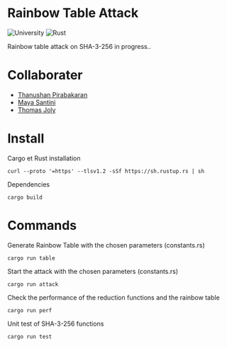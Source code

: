 # Rainbow Table Attack

![University](https://img.shields.io/badge/University-Project-2F77DF?labelColor=679EEE&style=for-the-badge)
![Rust](https://img.shields.io/badge/Rust-black?style=for-the-badge&logo=Rust&logoColor=ffffff)

Rainbow table attack on SHA-3-256 in progress..

# Collaborater

* [Thanushan Pirabakaran](https://github.com/uvsq21919161)
* [Maya Santini](https://github.com/uvsq22003661)
* [Thomas Joly](https://github.com/uvsq21916099)

# Install

Cargo et Rust installation
```
curl --proto '=https' --tlsv1.2 -sSf https://sh.rustup.rs | sh
```
Dependencies
```
cargo build
```

# Commands

Generate Rainbow Table with the chosen parameters (constants.rs)
```
cargo run table
```

Start the attack with the chosen parameters (constants.rs)
```
cargo run attack
```

Check the performance of the reduction functions and the rainbow table
```
cargo run perf
```

Unit test of SHA-3-256 functions
```
cargo run test
```